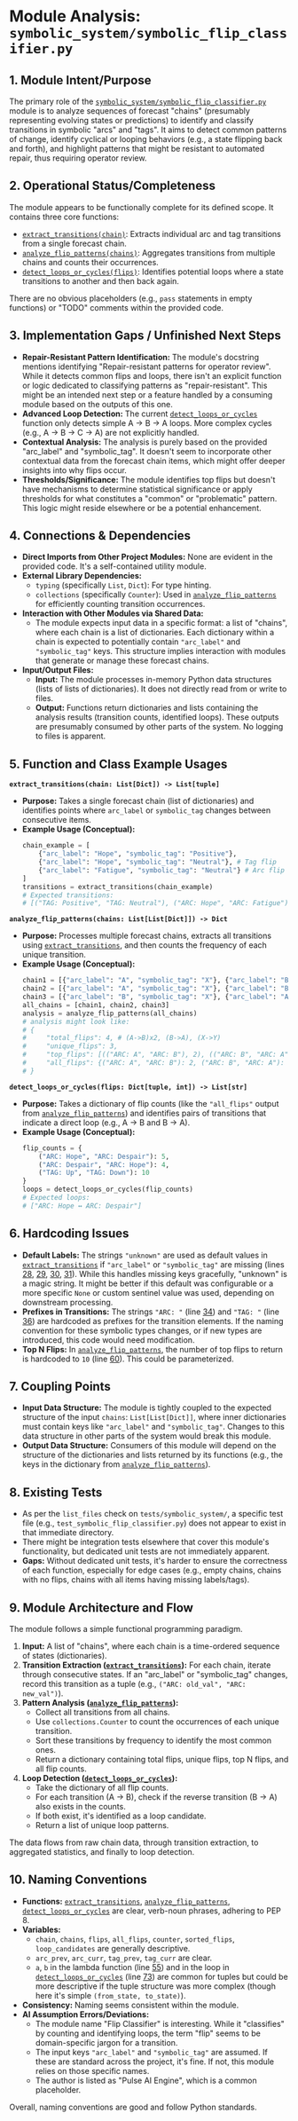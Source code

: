 # Module Analysis: `symbolic_system/symbolic_flip_classifier.py`

## 1. Module Intent/Purpose

The primary role of the [`symbolic_system/symbolic_flip_classifier.py`](symbolic_system/symbolic_flip_classifier.py:) module is to analyze sequences of forecast "chains" (presumably representing evolving states or predictions) to identify and classify transitions in symbolic "arcs" and "tags". It aims to detect common patterns of change, identify cyclical or looping behaviors (e.g., a state flipping back and forth), and highlight patterns that might be resistant to automated repair, thus requiring operator review.

## 2. Operational Status/Completeness

The module appears to be functionally complete for its defined scope. It contains three core functions:
- [`extract_transitions(chain)`](symbolic_system/symbolic_flip_classifier.py:19): Extracts individual arc and tag transitions from a single forecast chain.
- [`analyze_flip_patterns(chains)`](symbolic_system/symbolic_flip_classifier.py:41): Aggregates transitions from multiple chains and counts their occurrences.
- [`detect_loops_or_cycles(flips)`](symbolic_system/symbolic_flip_classifier.py:65): Identifies potential loops where a state transitions to another and then back again.

There are no obvious placeholders (e.g., `pass` statements in empty functions) or "TODO" comments within the provided code.

## 3. Implementation Gaps / Unfinished Next Steps

*   **Repair-Resistant Pattern Identification:** The module's docstring mentions identifying "Repair-resistant patterns for operator review". While it detects common flips and loops, there isn't an explicit function or logic dedicated to classifying patterns as "repair-resistant". This might be an intended next step or a feature handled by a consuming module based on the outputs of this one.
*   **Advanced Loop Detection:** The current [`detect_loops_or_cycles`](symbolic_system/symbolic_flip_classifier.py:65) function only detects simple A → B → A loops. More complex cycles (e.g., A → B → C → A) are not explicitly handled.
*   **Contextual Analysis:** The analysis is purely based on the provided "arc_label" and "symbolic_tag". It doesn't seem to incorporate other contextual data from the forecast chain items, which might offer deeper insights into why flips occur.
*   **Thresholds/Significance:** The module identifies top flips but doesn't have mechanisms to determine statistical significance or apply thresholds for what constitutes a "common" or "problematic" pattern. This logic might reside elsewhere or be a potential enhancement.

## 4. Connections & Dependencies

*   **Direct Imports from Other Project Modules:** None are evident in the provided code. It's a self-contained utility module.
*   **External Library Dependencies:**
    *   `typing` (specifically `List`, `Dict`): For type hinting.
    *   `collections` (specifically `Counter`): Used in [`analyze_flip_patterns`](symbolic_system/symbolic_flip_classifier.py:41) for efficiently counting transition occurrences.
*   **Interaction with Other Modules via Shared Data:**
    *   The module expects input data in a specific format: a list of "chains", where each chain is a list of dictionaries. Each dictionary within a chain is expected to potentially contain `"arc_label"` and `"symbolic_tag"` keys. This structure implies interaction with modules that generate or manage these forecast chains.
*   **Input/Output Files:**
    *   **Input:** The module processes in-memory Python data structures (lists of lists of dictionaries). It does not directly read from or write to files.
    *   **Output:** Functions return dictionaries and lists containing the analysis results (transition counts, identified loops). These outputs are presumably consumed by other parts of the system. No logging to files is apparent.

## 5. Function and Class Example Usages

**`extract_transitions(chain: List[Dict]) -> List[tuple]`**
*   **Purpose:** Takes a single forecast chain (list of dictionaries) and identifies points where `arc_label` or `symbolic_tag` changes between consecutive items.
*   **Example Usage (Conceptual):**
    ```python
    chain_example = [
        {"arc_label": "Hope", "symbolic_tag": "Positive"},
        {"arc_label": "Hope", "symbolic_tag": "Neutral"}, # Tag flip
        {"arc_label": "Fatigue", "symbolic_tag": "Neutral"} # Arc flip
    ]
    transitions = extract_transitions(chain_example)
    # Expected transitions:
    # [("TAG: Positive", "TAG: Neutral"), ("ARC: Hope", "ARC: Fatigue")]
    ```

**`analyze_flip_patterns(chains: List[List[Dict]]) -> Dict`**
*   **Purpose:** Processes multiple forecast chains, extracts all transitions using [`extract_transitions`](symbolic_system/symbolic_flip_classifier.py:19), and then counts the frequency of each unique transition.
*   **Example Usage (Conceptual):**
    ```python
    chain1 = [{"arc_label": "A", "symbolic_tag": "X"}, {"arc_label": "B", "symbolic_tag": "X"}]
    chain2 = [{"arc_label": "A", "symbolic_tag": "X"}, {"arc_label": "B", "symbolic_tag": "X"}]
    chain3 = [{"arc_label": "B", "symbolic_tag": "X"}, {"arc_label": "A", "symbolic_tag": "Y"}]
    all_chains = [chain1, chain2, chain3]
    analysis = analyze_flip_patterns(all_chains)
    # analysis might look like:
    # {
    #     "total_flips": 4, # (A->B)x2, (B->A), (X->Y)
    #     "unique_flips": 3,
    #     "top_flips": [(("ARC: A", "ARC: B"), 2), (("ARC: B", "ARC: A"), 1), (("TAG: X", "TAG: Y"), 1)],
    #     "all_flips": {("ARC: A", "ARC: B"): 2, ("ARC: B", "ARC: A"): 1, ("TAG: X", "TAG: Y"): 1}
    # }
    ```

**`detect_loops_or_cycles(flips: Dict[tuple, int]) -> List[str]`**
*   **Purpose:** Takes a dictionary of flip counts (like the `"all_flips"` output from [`analyze_flip_patterns`](symbolic_system/symbolic_flip_classifier.py:41)) and identifies pairs of transitions that indicate a direct loop (e.g., A → B and B → A).
*   **Example Usage (Conceptual):**
    ```python
    flip_counts = {
        ("ARC: Hope", "ARC: Despair"): 5,
        ("ARC: Despair", "ARC: Hope"): 4,
        ("TAG: Up", "TAG: Down"): 10
    }
    loops = detect_loops_or_cycles(flip_counts)
    # Expected loops:
    # ["ARC: Hope ↔ ARC: Despair"]
    ```

## 6. Hardcoding Issues

*   **Default Labels:** The strings `"unknown"` are used as default values in [`extract_transitions`](symbolic_system/symbolic_flip_classifier.py:19) if `"arc_label"` or `"symbolic_tag"` are missing (lines [28](symbolic_system/symbolic_flip_classifier.py:28), [29](symbolic_system/symbolic_flip_classifier.py:29), [30](symbolic_system/symbolic_flip_classifier.py:30), [31](symbolic_system/symbolic_flip_classifier.py:31)). While this handles missing keys gracefully, "unknown" is a magic string. It might be better if this default was configurable or a more specific `None` or custom sentinel value was used, depending on downstream processing.
*   **Prefixes in Transitions:** The strings `"ARC: "` (line [34](symbolic_system/symbolic_flip_classifier.py:34)) and `"TAG: "` (line [36](symbolic_system/symbolic_flip_classifier.py:36)) are hardcoded as prefixes for the transition elements. If the naming convention for these symbolic types changes, or if new types are introduced, this code would need modification.
*   **Top N Flips:** In [`analyze_flip_patterns`](symbolic_system/symbolic_flip_classifier.py:41), the number of top flips to return is hardcoded to `10` (line [60](symbolic_system/symbolic_flip_classifier.py:60)). This could be parameterized.

## 7. Coupling Points

*   **Input Data Structure:** The module is tightly coupled to the expected structure of the input `chains`: `List[List[Dict]]`, where inner dictionaries must contain keys like `"arc_label"` and `"symbolic_tag"`. Changes to this data structure in other parts of the system would break this module.
*   **Output Data Structure:** Consumers of this module will depend on the structure of the dictionaries and lists returned by its functions (e.g., the keys in the dictionary from [`analyze_flip_patterns`](symbolic_system/symbolic_flip_classifier.py:41)).

## 8. Existing Tests

*   As per the `list_files` check on `tests/symbolic_system/`, a specific test file (e.g., `test_symbolic_flip_classifier.py`) does not appear to exist in that immediate directory.
*   There might be integration tests elsewhere that cover this module's functionality, but dedicated unit tests are not immediately apparent.
*   **Gaps:** Without dedicated unit tests, it's harder to ensure the correctness of each function, especially for edge cases (e.g., empty chains, chains with no flips, chains with all items having missing labels/tags).

## 9. Module Architecture and Flow

The module follows a simple functional programming paradigm.
1.  **Input:** A list of "chains", where each chain is a time-ordered sequence of states (dictionaries).
2.  **Transition Extraction ([`extract_transitions`](symbolic_system/symbolic_flip_classifier.py:19)):** For each chain, iterate through consecutive states. If an "arc_label" or "symbolic_tag" changes, record this transition as a tuple (e.g., `("ARC: old_val", "ARC: new_val")`).
3.  **Pattern Analysis ([`analyze_flip_patterns`](symbolic_system/symbolic_flip_classifier.py:41)):**
    *   Collect all transitions from all chains.
    *   Use `collections.Counter` to count the occurrences of each unique transition.
    *   Sort these transitions by frequency to identify the most common ones.
    *   Return a dictionary containing total flips, unique flips, top N flips, and all flip counts.
4.  **Loop Detection ([`detect_loops_or_cycles`](symbolic_system/symbolic_flip_classifier.py:65)):**
    *   Take the dictionary of all flip counts.
    *   For each transition (A → B), check if the reverse transition (B → A) also exists in the counts.
    *   If both exist, it's identified as a loop candidate.
    *   Return a list of unique loop patterns.

The data flows from raw chain data, through transition extraction, to aggregated statistics, and finally to loop detection.

## 10. Naming Conventions

*   **Functions:** [`extract_transitions`](symbolic_system/symbolic_flip_classifier.py:19), [`analyze_flip_patterns`](symbolic_system/symbolic_flip_classifier.py:41), [`detect_loops_or_cycles`](symbolic_system/symbolic_flip_classifier.py:65) are clear, verb-noun phrases, adhering to PEP 8.
*   **Variables:**
    *   `chain`, `chains`, `flips`, `all_flips`, `counter`, `sorted_flips`, `loop_candidates` are generally descriptive.
    *   `arc_prev`, `arc_curr`, `tag_prev`, `tag_curr` are clear.
    *   `a`, `b` in the lambda function (line [55](symbolic_system/symbolic_flip_classifier.py:55)) and in the loop in [`detect_loops_or_cycles`](symbolic_system/symbolic_flip_classifier.py:65) (line [73](symbolic_system/symbolic_flip_classifier.py:73)) are common for tuples but could be more descriptive if the tuple structure was more complex (though here it's simple `(from_state, to_state)`).
*   **Consistency:** Naming seems consistent within the module.
*   **AI Assumption Errors/Deviations:**
    *   The module name "Flip Classifier" is interesting. While it "classifies" by counting and identifying loops, the term "flip" seems to be domain-specific jargon for a transition.
    *   The input keys `"arc_label"` and `"symbolic_tag"` are assumed. If these are standard across the project, it's fine. If not, this module relies on those specific names.
    *   The author is listed as "Pulse AI Engine", which is a common placeholder.

Overall, naming conventions are good and follow Python standards.